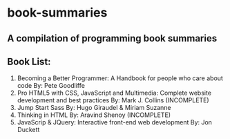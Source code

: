 # book-summaries

##  A compilation of programming book summaries

##  Book List: 
  1.  Becoming a Better Programmer: A Handbook for people who care about code By: Pete Goodliffe
  2.  Pro HTML5 with CSS, JavaScript and Multimedia: Complete website development and best practices By: Mark J. Collins (INCOMPLETE)
  3.  Jump Start Sass By: Hugo Giraudel & Miriam Suzanne
  4.  Thinking in HTML  By: Aravind Shenoy (INCOMPLETE)
  5.  JavaScrip & JQuery: Interactive front-end web development By: Jon Duckett
